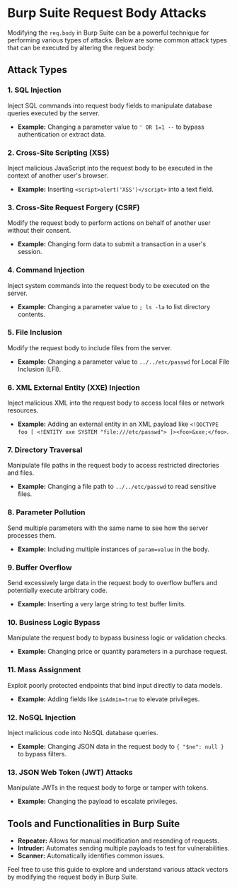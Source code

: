 # Burp Suite Request Body Attacks

Modifying the `req.body` in Burp Suite can be a powerful technique for performing various types of attacks. Below are some common attack types that can be executed by altering the request body:

## Attack Types

### 1. SQL Injection
Inject SQL commands into request body fields to manipulate database queries executed by the server.
- **Example:** Changing a parameter value to `' OR 1=1 --` to bypass authentication or extract data.

### 2. Cross-Site Scripting (XSS)
Inject malicious JavaScript into the request body to be executed in the context of another user's browser.
- **Example:** Inserting `<script>alert('XSS')</script>` into a text field.

### 3. Cross-Site Request Forgery (CSRF)
Modify the request body to perform actions on behalf of another user without their consent.
- **Example:** Changing form data to submit a transaction in a user's session.

### 4. Command Injection
Inject system commands into the request body to be executed on the server.
- **Example:** Changing a parameter value to `; ls -la` to list directory contents.

### 5. File Inclusion
Modify the request body to include files from the server.
- **Example:** Changing a parameter value to `../../etc/passwd` for Local File Inclusion (LFI).

### 6. XML External Entity (XXE) Injection
Inject malicious XML into the request body to access local files or network resources.
- **Example:** Adding an external entity in an XML payload like `<!DOCTYPE foo [ <!ENTITY xxe SYSTEM "file:///etc/passwd"> ]><foo>&xxe;</foo>`.

### 7. Directory Traversal
Manipulate file paths in the request body to access restricted directories and files.
- **Example:** Changing a file path to `../../etc/passwd` to read sensitive files.

### 8. Parameter Pollution
Send multiple parameters with the same name to see how the server processes them.
- **Example:** Including multiple instances of `param=value` in the body.

### 9. Buffer Overflow
Send excessively large data in the request body to overflow buffers and potentially execute arbitrary code.
- **Example:** Inserting a very large string to test buffer limits.

### 10. Business Logic Bypass
Manipulate the request body to bypass business logic or validation checks.
- **Example:** Changing price or quantity parameters in a purchase request.

### 11. Mass Assignment
Exploit poorly protected endpoints that bind input directly to data models.
- **Example:** Adding fields like `isAdmin=true` to elevate privileges.

### 12. NoSQL Injection
Inject malicious code into NoSQL database queries.
- **Example:** Changing JSON data in the request body to `{ "$ne": null }` to bypass filters.

### 13. JSON Web Token (JWT) Attacks
Manipulate JWTs in the request body to forge or tamper with tokens.
- **Example:** Changing the payload to escalate privileges.

## Tools and Functionalities in Burp Suite

- **Repeater:** Allows for manual modification and resending of requests.
- **Intruder:** Automates sending multiple payloads to test for vulnerabilities.
- **Scanner:** Automatically identifies common issues.

Feel free to use this guide to explore and understand various attack vectors by modifying the request body in Burp Suite.
